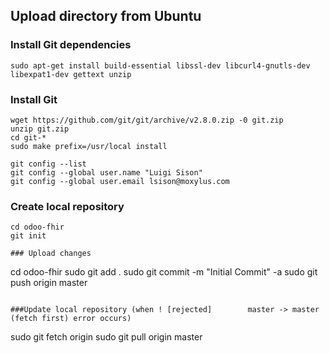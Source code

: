 ## Upload directory from Ubuntu

### Install Git dependencies
```
sudo apt-get install build-essential libssl-dev libcurl4-gnutls-dev libexpat1-dev gettext unzip
```

### Install Git
```
wget https://github.com/git/git/archive/v2.8.0.zip -0 git.zip
unzip git.zip
cd git-*
sudo make prefix=/usr/local install
```

```
git config --list
git config --global user.name "Luigi Sison"
git config --global user.email lsison@moxylus.com
```
### Create local repository
```
cd odoo-fhir
git init

### Upload changes

```
cd odoo-fhir
sudo git add .
sudo git commit -m "Initial Commit" -a
sudo git push origin master
```

###Update local repository (when ! [rejected]        master -> master (fetch first) error occurs)
```
sudo git fetch origin
sudo git pull origin master
```
